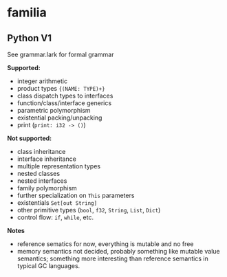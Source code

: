 # familia

## Python V1
See grammar.lark for formal grammar

**Supported:**
- integer arithmetic
- product types `{(NAME: TYPE)+}`
- class dispatch types to interfaces
- function/class/interface generics
- parametric polymorphism
- existential packing/unpacking
- print (`print: i32 -> ()`)


**Not supported:**
- class inheritance
- interface inheritance
- multiple representation types
- nested classes
- nested interfaces
- family polymorphism
- further specialization on `This` parameters
- existentials `Set[out String]`
- other primitive types (`bool`, `f32`, `String`, `List`, `Dict`)
- control flow: `if`, `while`, etc.

**Notes**
- reference sematics for now, everything is mutable and no free
- memory semantics not decided, probably something like mutable value semantics; something more interesting than reference semantics in typical GC languages.
